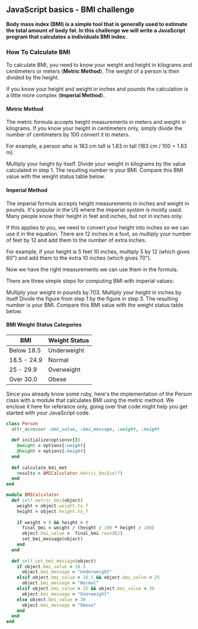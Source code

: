 ## JavaScript basics - BMI challenge

**Body mass index (BMI) is a simple tool that is generally used to estimate the total amount of body fat. In this challenge we will write a JavaScript program that calculates a individuals BMI index.**


### How To Calculate BMI

To calculate BMI, you need to know your weight and height in kilograms and centimeters or meters (**Metric Method**). The weight of a person is then divided by the height.
 
If you know your height and weight in inches and pounds the calculation is a little more complex (**Imperial Method**).

#### Metric Method

The metric formula accepts height measurements in meters and weight in kilograms. If you know your height in centimeters only, simply divide the number of centimeters by 100 convert it to meters.

For example, a person who is 183 cm tall is 1.83 m tall (183 cm / 100 = 1.83 m).

Multiply your height by itself.
Divide your weight in kilograms by the value calculated in step 1.
The resulting number is your BMI. Compare this BMI value with the weight status table below.

#### Imperial Method

The imperial formula accepts height measurements in inches and weight in pounds. It's popular in the US where the imperial system is mostly used. Many people know their height in feet and inches, but not in inches only.

If this applies to you, we need to convert your height into inches so we can use it in the equation. There are 12 inches in a foot, so multiply your number of feet by 12 and add them to the number of extra inches.

For example, if your height is 5 feet 10 inches, multiply 5 by 12 (which gives 60") and add them to the extra 10 inches (which gives 70").

Now we have the right measurements we can use them in the formula.

There are three simple steps for computing BMI with imperial values:

Multiply your weight in pounds by 703.
Multiply your height in inches by itself
Divide the figure from step 1 by the figure in step 3.
The resulting number is your BMI. Compare this BMI value with the weight status table below.

#### BMI Weight Status Categories
| BMI         	| Weight Status 	|
|-------------	|---------------	|
| Below 18.5  	| Underweight   	|
| 18.5 - 24.9 	| Normal        	|
| 25 - 29.9   	| Overweight    	|
| Over 30.0   	| Obese         	|


Since you already know some ruby, here's the implementation of the Person class with a module that calculates BMI using the metric method. We enclose it here for referance only, going over that code might help you get started with your JavaScript code.

```ruby
class Person
  attr_accessor :bmi_value, :bmi_message, :weight, :height
  
  def initialize(options={})
    @weight = options[:weight]
    @height = options[:height]
  end
  
  def calculate_bmi_met
    results = BMICalculator.metric_bmi(self)
  end
end

module BMICalculator
  def self.metric_bmi(object)
    weight = object.weight.to_f
    height = object.height.to_f
    
    if weight > 0 && height > 0
      final_bmi = weight / (height / 100 * height / 100)
      object.bmi_value =  final_bmi.round(2)
      set_bmi_message(object)
    end
  end
  
  def self.set_bmi_message(object)
    if object.bmi_value < 18.5
      object.bmi_message = "Underweight"
    elsif object.bmi_value > 18.5 && object.bmi_value < 25
      object.bmi_message = "Normal"
    elsif object.bmi_value > 25 && object.bmi_value < 30
      object.bmi_message = "Overweight" 
    else object.bmi_value > 30
      object.bmi_message = "Obese" 
    end 
  end
end
```